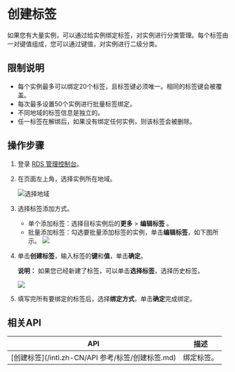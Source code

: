 # 创建标签

如果您有大量实例，可以通过给实例绑定标签，对实例进行分类管理。每个标签由一对键值组成，您可以通过键值，对实例进行二级分类。

## 限制说明

-   每个实例最多可以绑定20个标签，且标签键必须唯一。相同的标签键会被覆盖。
-   每次最多设置50个实例进行批量标签绑定。
-   不同地域的标签信息是独立的。
-   任一标签在解绑后，如果没有绑定任何实例，则该标签会被删除。

## 操作步骤

1.  登录 [RDS 管理控制台](https://rds.console.aliyun.com/)。
2.  在页面左上角，选择实例所在地域。

    ![选择地域](https://static-aliyun-doc.oss-accelerate.aliyuncs.com/assets/img/zh-CN/3074469951/p36543.png)

3.  选择标签添加方式。

    -   单个添加标签：选择目标实例后的**更多** \> **编辑标签** 。
    -   批量添加标签：勾选要批量添加标签的实例，单击**编辑标签**，如下图所示。
    ![](https://static-aliyun-doc.oss-accelerate.aliyuncs.com/assets/img/zh-CN/9668127061/p4152.png)

4.  单击**创建标签**，输入标签的**键**和**值**，单击**确定**。

    **说明：** 如果您已经新建了标签，可以单击**选择标签**，选择历史标签。

    ![](https://static-aliyun-doc.oss-accelerate.aliyuncs.com/assets/img/zh-CN/9668127061/p4153.png)

5.  填写完所有要绑定的标签后，选择**绑定方式**，单击**确定**完成绑定。

## 相关API

|API|描述|
|---|--|
|[创建标签](/intl.zh-CN/API 参考/标签/创建标签.md)|绑定标签。|

